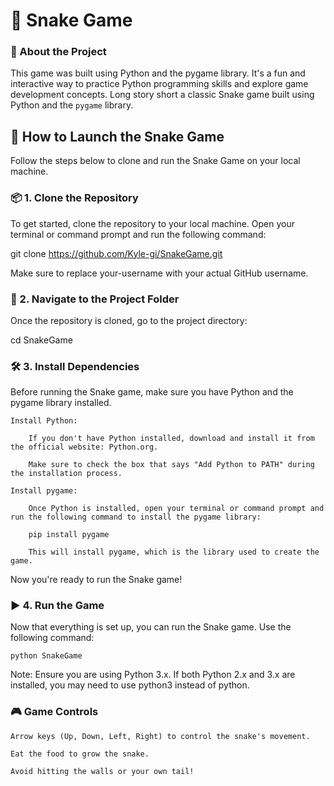 # 🐍 Snake Game
### 🧠 About the Project

This game was built using Python and the pygame library. It's a fun and interactive way to practice Python programming skills and explore game development concepts.
Long story short a classic Snake game built using Python and the `pygame` library.

## 🚀 How to Launch the Snake Game

Follow the steps below to clone and run the Snake Game on your local machine.

### 📦 1. Clone the Repository

To get started, clone the repository to your local machine. Open your terminal or command prompt and run the following command:


git clone https://github.com/Kyle-gi/SnakeGame.git

Make sure to replace your-username with your actual GitHub username.
### 📁 2. Navigate to the Project Folder

Once the repository is cloned, go to the project directory:

cd SnakeGame

### 🛠️ 3. Install Dependencies

Before running the Snake game, make sure you have Python and the pygame library installed.

    Install Python:

        If you don't have Python installed, download and install it from the official website: Python.org.

        Make sure to check the box that says "Add Python to PATH" during the installation process.

    Install pygame:

        Once Python is installed, open your terminal or command prompt and run the following command to install the pygame library:

        pip install pygame

        This will install pygame, which is the library used to create the game.

Now you're ready to run the Snake game!

### ▶️ 4. Run the Game

Now that everything is set up, you can run the Snake game. Use the following command:

    python SnakeGame
   Note: Ensure you are using Python 3.x. If both Python 2.x and 3.x are installed, you may need to use python3 instead of python.

### 🎮 Game Controls

    Arrow keys (Up, Down, Left, Right) to control the snake's movement.

    Eat the food to grow the snake.

    Avoid hitting the walls or your own tail!

